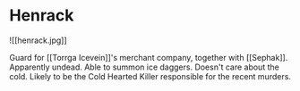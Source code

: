 # Henrack
![[henrack.jpg]]

Guard for [[Torrga Icevein]]'s merchant company, together with [[Sephak]]. Apparently undead. Able to summon ice daggers. Doesn't care about the cold. Likely to be the Cold Hearted Killer responsible for the recent murders.